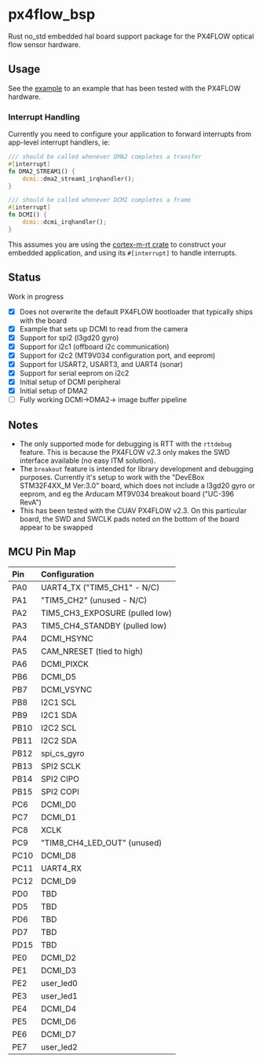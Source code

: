 # px4flow_bsp

Rust no_std embedded hal board support package for the PX4FLOW optical flow sensor hardware.

## Usage

See the [example](./examples/play.rs) to an example that has been tested with
the PX4FLOW hardware. 

### Interrupt Handling

Currently you need to configure your application to forward interrupts from app-level
interrupt handlers, ie:

```rust
/// should be called whenever DMA2 completes a transfer
#[interrupt]
fn DMA2_STREAM1() {
    dcmi::dma2_stream1_irqhandler();
}

/// should be called whenever DCMI completes a frame
#[interrupt]
fn DCMI() {
    dcmi::dcmi_irqhandler();
}
```

This assumes you are using the [cortex-m-rt crate](https://crates.io/crates/cortex-m-rt) 
to construct your embedded application, and using its `#[interrupt]` to handle interrupts.


## Status

Work in progress

- [x] Does not overwrite the default PX4FLOW bootloader that typically ships with the board
- [x] Example that sets up DCMI to read from the camera 
- [x] Support for spi2 (l3gd20 gyro)
- [x] Support for i2c1 (offboard i2c communication)
- [x] Support for i2c2 (MT9V034 configuration port, and eeprom)
- [x] Support for USART2, USART3, and UART4 (sonar)
- [x] Support for serial eeprom on i2c2
- [x] Initial setup of DCMI peripheral
- [x] Initial setup of DMA2 
- [ ] Fully working DCMI->DMA2-> image buffer pipeline

## Notes
- The only supported mode for debugging is RTT with the `rttdebug` feature. This is because 
the PX4FLOW v2.3 only makes the SWD interface available (no easy ITM solution).
- The `breakout` feature is intended for library development and debugging purposes.
Currently it's setup to work with the "DevEBox STM32F4XX_M Ver:3.0" board, which does not
include a l3gd20 gyro or eeprom, and eg the Arducam MT9V034 breakout board ("UC-396 RevA")
- This has been tested with the CUAV PX4FLOW v2.3. On this particular board, the 
SWD and SWCLK pads noted on the bottom of the board appear to be swapped

## MCU Pin Map

| Pin      | Configuration |
| :--- | :--- | 
| PA0      |  UART4_TX ("TIM5_CH1" - N/C)       |
| PA1      | "TIM5_CH2" (unused - N/C)        |
| PA2      | TIM5_CH3_EXPOSURE (pulled low)   |
| PA3      | TIM5_CH4_STANDBY  (pulled low) |
| PA4      | DCMI_HSYNC       |
| PA5      | CAM_NRESET (tied to high)       |
| PA6      | DCMI_PIXCK       |
| PB6      | DCMI_D5       |
| PB7      | DCMI_VSYNC       |
| PB8      | I2C1 SCL       |
| PB9      | I2C1 SDA       |
| PB10     | I2C2 SCL       |
| PB11     | I2C2 SDA       |
| PB12      | spi_cs_gyro       |
| PB13      | SPI2 SCLK       |
| PB14      | SPI2 CIPO       |
| PB15      | SPI2 COPI       |
| PC6      | DCMI_D0       |
| PC7      | DCMI_D1       |
| PC8      | XCLK       |
| PC9      | "TIM8_CH4_LED_OUT" (unused)     |
| PC10     | DCMI_D8       |
| PC11     | UART4_RX       |
| PC12     | DCMI_D9       |
| PD0      | TBD       |
| PD5      | TBD       |
| PD6      | TBD       |
| PD7      | TBD       |
| PD15      | TBD       |
| PE0      | DCMI_D2       |
| PE1      | DCMI_D3       |
| PE2      | user_led0       |
| PE3      | user_led1       |
| PE4      | DCMI_D4       |
| PE5      | DCMI_D6       |
| PE6      | DCMI_D7       |
| PE7      | user_led2       |

